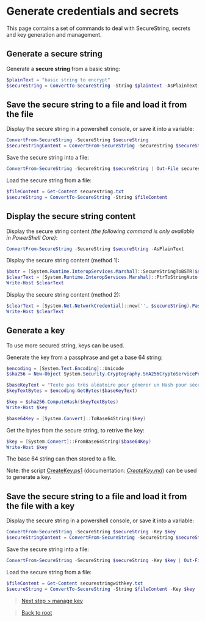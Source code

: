 # Generate credentials and secrets

This page contains a set of commands to deal with SecureString, secrets and key generation and management.

## Generate a secure string

Generate a **secure string** from a basic string:
```powershell
$plainText = "basic string to encrypt"
$secureString = ConvertTo-SecureString -String $plaintext -AsPlainText -Force
```

## Save the secure string to a file and load it from the file

Display the secure string in a powershell console, or save it into a variable:
```powershell
ConvertFrom-SecureString -SecureString $secureString
$secureStringContent = ConvertFrom-SecureString -SecureString $secureString
```

Save the secure string into a file:
```powershell
ConvertFrom-SecureString -SecureString $secureString | Out-File securestring.txt
```

Load the secure string from a file:
```powershell
$fileContent = Get-Content securestring.txt
$secureString = ConvertTo-SecureString -String $fileContent
```

## Display the secure string content

Display the secure string content *(the following command is only available in PowerShell Core)*:
```powershell
ConvertFrom-SecureString -SecureString $secureString -AsPlainText
```

Display the secure string content (method 1):
```powershell
$bstr = [System.Runtime.InteropServices.Marshal]::SecureStringToBSTR($secureString)
$clearText = [System.Runtime.InteropServices.Marshal]::PtrToStringAuto($bstr)
Write-Host $clearText
```

Display the secure string content (method 2):
```powershell
$clearText = [System.Net.NetworkCredential]::new('', $secureString).Password
Write-Host $clearText
```

## Generate a key

To use more secured string, keys can be used.

Generate the key from a passphrase and get a base 64 string:
```powershell
$encoding = [System.Text.Encoding]::Unicode
$sha256 = New-Object System.Security.Cryptography.SHA256CryptoServiceProvider 

$baseKeyText = "Texte pas très aléatoire pour générer un Hash pour sécuriser des contenus."
$keyTextBytes = $encoding.GetBytes($baseKeyText) 

$key = $sha256.ComputeHash($keyTextBytes)
Write-Host $key

$base64Key = [System.Convert]::ToBase64String($key)
```

Get the bytes from the secure string, to retrive the key:
```powershell
$key = [System.Convert]::FromBase64String($base64Key)
Write-Host $key
```

The base 64 string can then stored to a file.

Note: the script [CreateKey.ps1](https://github.com/EhRom/Puffix.SqlDevOps/blob/master/Deploy/CreateKey.ps1) (documentation: *[CreateKey.md](https://github.com/EhRom/Puffix.SqlDevOps/blob/master/Deploy/CreateKey.md)*) can be used to generate a key.

## Save the secure string to a file and load it from the file with a key

Display the secure string in a powershell console, or save it into a variable:
```powershell
ConvertFrom-SecureString -SecureString $secureString -Key $key
$secureStringContent = ConvertFrom-SecureString -SecureString $secureString -Key $key
```

Save the secure string into a file:
```powershell
ConvertFrom-SecureString -SecureString $secureString -Key $key | Out-File securestringwithkey.txt
```

Load the secure string from a file:
```powershell
$fileContent = Get-Content securestringwithkey.txt
$secureString = ConvertTo-SecureString -String $fileContent -Key $key
```

> [Next step > manage key](https://github.com/EhRom/Puffix.SqlDevOps/blob/master/Deploy/Secrets/GenerateCredentialsAndSecret.md)

> [Back to root](https://github.com/EhRom/Puffix.SqlDevOps/Deploy)